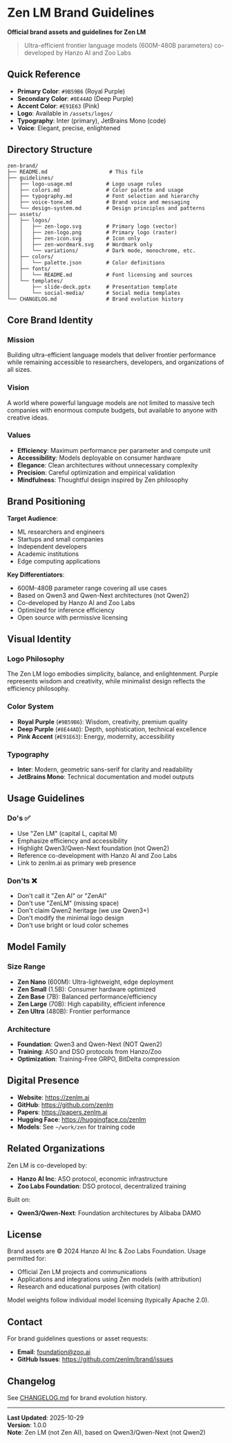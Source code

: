 # Zen LM Brand Guidelines

**Official brand assets and guidelines for Zen LM**

> Ultra-efficient frontier language models (600M-480B parameters) co-developed by Hanzo AI and Zoo Labs

## Quick Reference

- **Primary Color**: `#9B59B6` (Royal Purple)
- **Secondary Color**: `#8E44AD` (Deep Purple)
- **Accent Color**: `#E91E63` (Pink)
- **Logo**: Available in `/assets/logos/`
- **Typography**: Inter (primary), JetBrains Mono (code)
- **Voice**: Elegant, precise, enlightened

## Directory Structure

```
zen-brand/
├── README.md                    # This file
├── guidelines/
│   ├── logo-usage.md           # Logo usage rules
│   ├── colors.md               # Color palette and usage
│   ├── typography.md           # Font selection and hierarchy
│   ├── voice-tone.md           # Brand voice and messaging
│   └── design-system.md        # Design principles and patterns
├── assets/
│   ├── logos/
│   │   ├── zen-logo.svg        # Primary logo (vector)
│   │   ├── zen-logo.png        # Primary logo (raster)
│   │   ├── zen-icon.svg        # Icon only
│   │   ├── zen-wordmark.svg    # Wordmark only
│   │   └── variations/         # Dark mode, monochrome, etc.
│   ├── colors/
│   │   └── palette.json        # Color definitions
│   ├── fonts/
│   │   └── README.md           # Font licensing and sources
│   └── templates/
│       ├── slide-deck.pptx     # Presentation template
│       └── social-media/       # Social media templates
└── CHANGELOG.md                # Brand evolution history
```

## Core Brand Identity

### Mission
Building ultra-efficient language models that deliver frontier performance while remaining accessible to researchers, developers, and organizations of all sizes.

### Vision
A world where powerful language models are not limited to massive tech companies with enormous compute budgets, but available to anyone with creative ideas.

### Values
- **Efficiency**: Maximum performance per parameter and compute unit
- **Accessibility**: Models deployable on consumer hardware
- **Elegance**: Clean architectures without unnecessary complexity
- **Precision**: Careful optimization and empirical validation
- **Mindfulness**: Thoughtful design inspired by Zen philosophy

## Brand Positioning

**Target Audience**:
- ML researchers and engineers
- Startups and small companies
- Independent developers
- Academic institutions
- Edge computing applications

**Key Differentiators**:
- 600M-480B parameter range covering all use cases
- Based on Qwen3 and Qwen-Next architectures (not Qwen2)
- Co-developed by Hanzo AI and Zoo Labs
- Optimized for inference efficiency
- Open source with permissive licensing

## Visual Identity

### Logo Philosophy
The Zen LM logo embodies simplicity, balance, and enlightenment. Purple represents wisdom and creativity, while minimalist design reflects the efficiency philosophy.

### Color System
- **Royal Purple** (`#9B59B6`): Wisdom, creativity, premium quality
- **Deep Purple** (`#8E44AD`): Depth, sophistication, technical excellence
- **Pink Accent** (`#E91E63`): Energy, modernity, accessibility

### Typography
- **Inter**: Modern, geometric sans-serif for clarity and readability
- **JetBrains Mono**: Technical documentation and model outputs

## Usage Guidelines

### Do's ✅
- Use "Zen LM" (capital L, capital M)
- Emphasize efficiency and accessibility
- Highlight Qwen3/Qwen-Next foundation (not Qwen2)
- Reference co-development with Hanzo AI and Zoo Labs
- Link to zenlm.ai as primary web presence

### Don'ts ❌
- Don't call it "Zen AI" or "ZenAI"
- Don't use "ZenLM" (missing space)
- Don't claim Qwen2 heritage (we use Qwen3+)
- Don't modify the minimal logo design
- Don't use bright or loud color schemes

## Model Family

### Size Range
- **Zen Nano** (600M): Ultra-lightweight, edge deployment
- **Zen Small** (1.5B): Consumer hardware optimized
- **Zen Base** (7B): Balanced performance/efficiency
- **Zen Large** (70B): High capability, efficient inference
- **Zen Ultra** (480B): Frontier performance

### Architecture
- **Foundation**: Qwen3 and Qwen-Next (NOT Qwen2)
- **Training**: ASO and DSO protocols from Hanzo/Zoo
- **Optimization**: Training-Free GRPO, BitDelta compression

## Digital Presence

- **Website**: https://zenlm.ai
- **GitHub**: https://github.com/zenlm
- **Papers**: https://papers.zenlm.ai
- **Hugging Face**: https://huggingface.co/zenlm
- **Models**: See `~/work/zen` for training code

## Related Organizations

Zen LM is co-developed by:
- **Hanzo AI Inc**: ASO protocol, economic infrastructure
- **Zoo Labs Foundation**: DSO protocol, decentralized training

Built on:
- **Qwen3/Qwen-Next**: Foundation architectures by Alibaba DAMO

## License

Brand assets are © 2024 Hanzo AI Inc & Zoo Labs Foundation. Usage permitted for:
- Official Zen LM projects and communications
- Applications and integrations using Zen models (with attribution)
- Research and educational purposes (with citation)

Model weights follow individual model licensing (typically Apache 2.0).

## Contact

For brand guidelines questions or asset requests:
- **Email**: foundation@zoo.ai
- **GitHub Issues**: https://github.com/zenlm/brand/issues

## Changelog

See [CHANGELOG.md](CHANGELOG.md) for brand evolution history.

---

**Last Updated**: 2025-10-29  
**Version**: 1.0.0  
**Note**: Zen LM (not Zen AI), based on Qwen3/Qwen-Next (not Qwen2)
